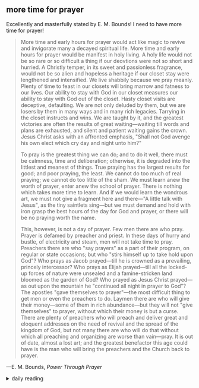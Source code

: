 ## more time for prayer

Excellently and masterfully stated by E. M. Bounds! I need to have more time for prayer!

> More time and early hours for prayer would act like magic to revive and invigorate many a decayed spiritual life. More time and early hours for prayer would be manifest in holy living. A holy life would not be so rare or so difficult a thing if our deovtions were not so short and hurried. A Christly temper, in its sweet and passionless fragrance, would not be so alien and hopeless a heritage if our closet stay were lengthened and intensified. We live shabbily because we pray meanly. Plenty of time to feast in our closets will bring marrow and fatness to our lives. Our ability to stay with God in our closet measures our ability to stay with God out of the closet. Hasty closet visits are deceptive, defaulting. We are not only deluded by them, but we are losers by them in many ways and in many rich legacies. Tarrying in the closet instructs and wins. We are taught by it, and the greatest victories are often the results of great waiting—waiting till words and plans are exhausted, and silent and patient waiting gains the crown. Jesus Christ asks with an affronted emphasis, "Shall not God avenge his own elect which cry day and night unto him?"
>
> To pray is the greatest thing we can do; and to do it well, there must be calmness, time and deliberation; otherwise, it is degraded into the littlest and meanest of things. True praying has the largest results for good; and poor praying, the least. We cannot do too much of real praying; we cannot do too little of the sham. We must learn anew the worth of prayer, enter anew the school of prayer. There is nothing which takes more time to learn. And if we would learn the wondrous art, we must not give a fragment here and there—"A little talk with Jesus", as the tiny saintlets sing—but we must demand and hold with iron grasp the best hours of the day for God and prayer, or there will be no praying worth the name.
>
> This, however, is not a day of prayer. Few men there are who pray. Prayer is defamed by preacher and priest. In these days of hurry and bustle, of electricity and steam, men will not take time to pray. Preachers there are who "say prayers" as a part of their program, on regular or state occasions; but who "stirs himself up to take hold upon God"? Who prays as Jacob prayed—till he is crowned as a prevailing, princely intercessor? Who prays as Elijah prayed—till all the locked-up forces of nature were unsealed and a famine-stricken land bloomed as the garden of God? Who prayed as Jesus Christ prayed—as out upon the mountain he "continued all night in prayer to God"? The apostles "gave themselves to prayer"—the most difficult thing to get men or even the preachers to do. Laymen there are who will give their money—some of them in rich abundance—but they will not "give themselves" to prayer, without which their money is but a curse. There are plenty of preachers who will preach and deliver great and eloquent addresses on the need of revival and the spread of the kingdom of God, but not many there are who will do that without which all preaching and organizing are worse than vain—pray. It is out of date, almost a lost art; and the greatest benefactor this age could have is the man who will bring the preachers and the Church back to prayer.

—E. M. Bounds, *Power Through Prayer*

<details markdown="1">
<summary>daily reading</summary>

| {{ page.date | date: "%B %-d, %Y" }} |
| :-------------: |
| [Judg. 12; Acts 16; Jer. 25; Mark 11]({% link _Bible/Bible-year-1.md %}) |
| [WCF 3; WSC 7-8; WLC 12-14]({% link _westminster/westminster-month-2.md %}) |
| [The Apostles' Creed](https://threeforms.org/the-apostles-creed/) |

</details>